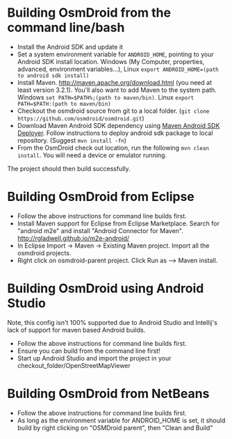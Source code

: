 # Building OsmDroid from the command line/bash
 * Install the Android SDK and update it
 * Set a system environment variable for `ANDROID_HOME`, pointing to your Android SDK install location. Windows (My Computer, properties, advanced, environment variables...), Linux `export ANDROID_HOME=(path to android sdk install)`
 * Install Maven. http://maven.apache.org/download.html (you need at least version 3.2.1). You'll also want to add Maven to the system path. Windows `set PATH=$PATH%;(path to maven/bin)`. Linux `export PATH=$PATH:(path to maven/bin)`
 * Checkout the osmdroid source from git to a local folder. (`git clone https://github.com/osmdroid/osmdroid.git`)
 * Download Maven Android SDK dependency using [Maven Android SDK Deployer](https://github.com/mosabua/maven-android-sdk-deployer).  Follow instructions to deploy android sdk package to local repository. (Suggest `mvn install -fn`)
 * From the OsmDroid check out location, run the following `mvn clean install`. You will need a device or emulator running.

The project should then build successfully.



# Building OsmDroid from Eclipse
 * Follow the above instructions for command line builds first.
 * Install Maven support for Eclipse from Eclipse Marketplace. Search for "android m2e" and install "Android Connector for Maven". http://rgladwell.github.io/m2e-android/
 * In Eclipse Import -> Maven -> Existing Maven project. Import all the osmdroid projects.
 * Right click on osmdroid-parent project. Click Run as --> Maven install.

# Building OsmDroid using Android Studio
Note, this config isn't 100% supported due to Android Studio and Intellij's lack of support for maven based Android builds.

 * Follow the above instructions for command line builds first.
 * Ensure you can build from the command line first!
 * Start up Android Studio and import the project in your checkout_folder/OpenStreetMapViewer


# Building OsmDroid from NetBeans
 * Follow the above instructions for command line builds first.
 * As long as the environment variable for ANDROID_HOME is set, it should build by right clicking on "OSMDroid parent", then "Clean and Build"

